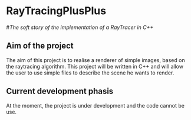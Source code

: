 # RayTracingPlusPlus
#*The soft story of the implementation of a RayTracer in C++*

## Aim of the project

The aim of this project is to realise a renderer of simple images, based on the raytracing algorithm. This project will be written in C++ and will allow the user to use simple files to describe the scene he wants to render.

## Current development phasis

At the moment, the project is under development and the code cannot be use.
